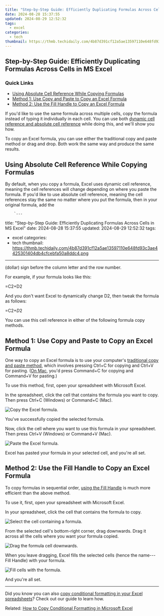 ```yaml
---
title: "Step-by-Step Guide: Efficiently Duplicating Formulas Across Cells in MS Excel"
date: 2024-08-28 15:37:55
updated: 2024-08-29 12:52:32
tags:
  - excel
categories:
  - tech
thumbnail: https://thmb.techidaily.com/4b87d391cf12a5ae13597110e648fd93c3ae4425301404db4cfcebfa50a8ddc4.png
---
```


## Step-by-Step Guide: Efficiently Duplicating Formulas Across Cells in MS Excel

### Quick Links

* [Using Absolute Cell Reference While Copying Formulas](https://win11.techidaily.com/transform-videos-on-windows-discover-these-8-outstanding-apps/)
* [Method 1: Use Copy and Paste to Copy an Excel Formula](https://techidaily.com/turn-off-screen-lock-honor-v-purse-by-drfone-android-unlock-android-unlock/)
* [Method 2: Use the Fill Handle to Copy an Excel Formula](https://fake-location.techidaily.com/how-to-fix-life360-shows-wrong-location-on-realme-gt-neo-5-drfone-by-drfone-virtual-android/)

 If you'd like to use the same formula across multiple cells, copy the formula instead of typing it individually in each cell. You can use both [dynamic cell reference and absolute cell reference](https://some-guidance.techidaily.com/the-ultimate-step-by-step-guide-to-kinemasters-green-screen-mastery-for-2024/) while doing this, and we'll show you how.

 To copy an Excel formula, you can use either the traditional copy and paste method or drag and drop. Both work the same way and produce the same results.

##  Using Absolute Cell Reference While Copying Formulas

 By default, when you copy a formula, Excel uses dynamic cell reference, meaning the cell references will change depending on where you paste the formula. If you'd like to use absolute cell reference, meaning the cell references stay the same no matter where you put the formula, then in your original formula, add the 

        `---
title: "Step-by-Step Guide: Efficiently Duplicating Formulas Across Cells in MS Excel"
date: 2024-08-28 15:37:55
updated: 2024-08-29 12:52:32
tags:
  - excel
categories:
  - tech
thumbnail: https://thmb.techidaily.com/4b87d391cf12a5ae13597110e648fd93c3ae4425301404db4cfcebfa50a8ddc4.png
---


    
 (dollar) sign before the column letter and the row number.

 For example, if your formula looks like this:

=C2+D2

 And you don't want Excel to dynamically change D2, then tweak the formula as follows:

=C2+$D$2

 You can use this cell reference in either of the following formula copy methods.

##  Method 1: Use Copy and Paste to Copy an Excel Formula

 One way to copy an Excel formula is to use your computer's [traditional copy and paste method](https://twitter-videos.techidaily.com/new-in-2024-gain-twitter-gifs-for-pc-download-made-simple/), which involves pressing Ctrl+C for copying and Ctrl+V for pasting. ([On Mac](https://change-location.techidaily.com/guide-how-to-unbrick-a-bricked-itel-s23plus-phone-drfone-by-drfone-fix-android-problems-fix-android-problems/), you'd press Command+C for copying and Command+V for pasting.)

 To use this method, first, open your spreadsheet with Microsoft Excel.

 In the spreadsheet, click the cell that contains the formula you want to copy. Then press Ctrl+C (Windows) or Command+C (Mac).

![Copy the Excel formula.](https://static1.howtogeekimages.com/wordpress/wp-content/uploads/2022/06/1-copy-excel-formula.png) 

 You've successfully copied the selected formula.

 Now, click the cell where you want to use this formula in your spreadsheet. Then press Ctrl+V (Windows) or Command+V (Mac).

![Paste the Excel formula.](https://static1.howtogeekimages.com/wordpress/wp-content/uploads/2022/06/2-paste-excel-formula.png) 

 Excel has pasted your formula in your selected cell, and you're all set.

##  Method 2: Use the Fill Handle to Copy an Excel Formula

 To copy formulas in sequential order, [using the Fill Handle](https://visual-screen-recording.techidaily.com/new-in-2024-top-5-best-hdmi-21-gaming-monitors-ps5-compatible/) is much more efficient than the above method.

 To use it, first, open your spreadsheet with Microsoft Excel.

 In your spreadsheet, click the cell that contains the formula to copy.

![Select the cell containing a formula.](https://static1.howtogeekimages.com/wordpress/wp-content/uploads/2022/06/3-select-formula-cell.png) 

 From the selected cell's bottom-right corner, drag downwards. Drag it across all the cells where you want your formula copied.

![Drag the formula cell downwards.](https://static1.howtogeekimages.com/wordpress/wp-content/uploads/2022/06/4-drag-down-formula-cell.png) 

 When you leave dragging, Excel fills the selected cells (hence the name---Fill Handle) with your formula.

![Fill cells with the formula.](https://static1.howtogeekimages.com/wordpress/wp-content/uploads/2022/06/5-fill-excel-formula.png) 

 And you're all set.

---

 Did you know you can also [copy conditional formatting in your Excel spreadsheets](https://android-location-track.techidaily.com/top-9-asus-rog-phone-7-monitoring-apps-for-parental-controls-drfone-by-drfone-virtual-android/)? Check out our guide to learn how.

Related: [How to Copy Conditional Formatting in Microsoft Excel](https://android-location-track.techidaily.com/top-9-asus-rog-phone-7-monitoring-apps-for-parental-controls-drfone-by-drfone-virtual-android/)

<ins class="adsbygoogle"
     style="display:block"
     data-ad-format="autorelaxed"
     data-ad-client="ca-pub-7571918770474297"
     data-ad-slot="1223367746"></ins>



<ins class="adsbygoogle"
     style="display:block"
     data-ad-client="ca-pub-7571918770474297"
     data-ad-slot="8358498916"
     data-ad-format="auto"
     data-full-width-responsive="true"></ins>
